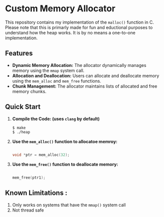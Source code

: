 # Custom Memory Allocator

This repository contains my implementation of the `malloc()` function in C. Please note that this is primarly made for fun and eductional purposes to understand how the heap works. It is by no means a one-to-one implementation.
## Features

- **Dynamic Memory Allocation:** The allocator dynamically manages memory using the `mmap` system call.
- **Allocation and Deallocation:** Users can allocate and deallocate memory using the `mem_alloc` and `mem_free` functions.
- **Chunk Management:** The allocator maintains lists of allocated and free memory chunks.

## Quick Start

1. **Compile the Code: (uses `clang` by default)**
   ```bash
   $ make
   $ ./heap
   ```

2. **Use the `mem_alloc()` function to allocatoe memroy:**
   ```c

   void *ptr = mem_alloc(32);

   ```

4. **Use the `mem_free()` function to deallocate memory:**
   ```c

   mem_free(ptr1);

   ```
##  Known Limitations : 

1. Only works on systems that have the `mmap()` system call
2. Not thread safe
